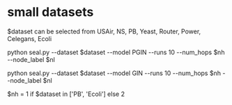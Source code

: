 # small datasets

$dataset can be selected from USAir, NS, PB, Yeast, Router, Power, Celegans, Ecoli

python seal.py --dataset $dataset --model PGIN --runs 10 --num_hops $nh --node_label $nl 

python seal.py --dataset $dataset --model GIN --runs 10 --num_hops $nh --node_label $nl 

$nh = 1 if $dataset in ['PB', 'Ecoli'] else 2
